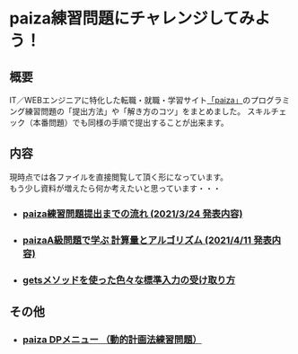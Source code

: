 # paiza練習問題にチャレンジしてみよう！

## 概要  
IT／WEBエンジニアに特化した転職・就職・学習サイト[「paiza」](https://paiza.jp/")のプログラミング練習問題の「提出方法」や「解き方のコツ」をまとめました。
スキルチェック（本番問題）でも同様の手順で提出することが出来ます。

## 内容
現時点では各ファイルを直接閲覧して頂く形になっています。  
もう少し資料が増えたら何か考えたいと思っています・・・

- ### [paiza練習問題提出までの流れ (2021/3/24 発表内容)](https://github.com/atsushi0919/paiza_challenge/blob/main/paiza_max_range.ipynb)
- ### [paizaA級問題で学ぶ 計算量とアルゴリズム (2021/4/11 発表内容)](https://github.com/atsushi0919/paiza_challenge/blob/main/paiza_max_range_large.ipynb)

- ### [getsメソッドを使った色々な標準入力の受け取り方](https://github.com/atsushi0919/paiza_challenge/blob/main/stdin_gets.ipynb)

## その他
- ### [paiza DPメニュー （動的計画法練習問題）](https://github.com/atsushi0919/paiza_dynamic_programming/blob/main/README.md)
